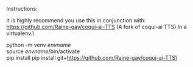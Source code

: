 Instructions:

It is highly recommend you use this in conjunction with: https://github.com/Raine-gay/coqui-ai-TTS (A fork of coqui-ai TTS) In a virtualenv.\\

python -m venv *envname*\
source *envname*/bin/activate\
pip install pip install git+https://github.com/Raine-gay/coqui-ai-TTS\